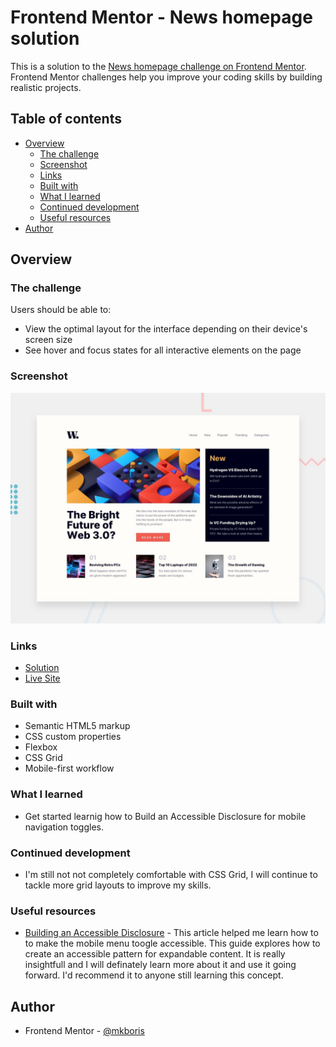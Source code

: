 # Frontend Mentor - News homepage solution

This is a solution to the [News homepage challenge on Frontend Mentor](https://www.frontendmentor.io/challenges/news-homepage-H6SWTa1MFl). Frontend Mentor challenges help you improve your coding skills by building realistic projects. 

## Table of contents

- [Overview](#overview)
  - [The challenge](#the-challenge)
  - [Screenshot](#screenshot)
  - [Links](#links)
  - [Built with](#built-with)
  - [What I learned](#what-i-learned)
  - [Continued development](#continued-development)
  - [Useful resources](#useful-resources)
- [Author](#author)


## Overview

### The challenge

Users should be able to:

- View the optimal layout for the interface depending on their device's screen size
- See hover and focus states for all interactive elements on the page

### Screenshot

![](/design/desktop-preview.jpg)

### Links

- [Solution](https://github.com/mkboris/News-homepage)
- [Live Site](https://news-homepage-sand-seven.vercel.app/)

### Built with

- Semantic HTML5 markup
- CSS custom properties
- Flexbox
- CSS Grid
- Mobile-first workflow

### What I learned

- Get started learnig how to Build an Accessible Disclosure for mobile navigation toggles.

### Continued development

- I'm still not not completely comfortable with CSS Grid, I will continue to tackle more grid layouts to improve my skills.

### Useful resources

- [Building an Accessible Disclosure](https://fedmentor.dev/posts/disclosure-ui/) - This article helped me learn how to to make the mobile menu toogle accessible. This guide explores how to create an accessible pattern for expandable content. It is really insightfull and I will definately learn more about it and use it going forward. I'd recommend it to anyone still learning this concept.

## Author

- Frontend Mentor - [@mkboris](https://www.frontendmentor.io/profile/mkboris)


